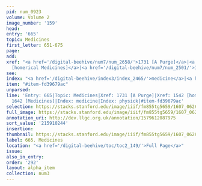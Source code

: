 ```yaml
---
pid: num_0923
volume: Volume 2
image_number: '159'
head:
entry: '665'
topic: Medicines
first_letter: 651-675
page:
add:
xref: "<a href='/digital-beehive/num7/num_2658/'>1731 [A Purge]</a>|<a href='/digital-beehive/num7/num_2295/'>1542
  [homerical Medicines]</a>|<a href='/digital-beehive/num7/num_2501/'>1642 [Medicines]</a>"
see:
index: "<a href='/digital-beehive/index3/index_2465/'>medicine</a>|<a href='/digital-beehive/index4/index_2992/'>physick</a>"
item: "#item-fd39679ac"
unparsed:
line: 'Entry: 665|Topic: Medicines|Xref: 1731 [A Purge]|Xref: 1542 [homerical Medicines]|Xref:
  1642 [Medicines]|Index: medicine|Index: physick|#item-fd39679ac'
selection: https://stacks.stanford.edu/image/iiif/fm855tg5659/1607_0626/346,244,2973,1070/full/0/default.jpg
full_image: https://stacks.stanford.edu/image/iiif/fm855tg5659/1607_0626/full/full/0/default.jpg
annotation_uri: http://dev.llgc.org.uk/annotation/1579612087975
sort_value: '215910244'
insertion:
thumbnail: https://stacks.stanford.edu/image/iiif/fm855tg5659/1607_0626/346,244,600,180/250,/0/default.jpg
label: 665. Medicines
location: "<a href='/digital-beehive/toc/toc2_149/'>Full Page</a>"
issue:
also_in_entry:
order: '292'
layout: alpha_item
collection: num3
---
```

